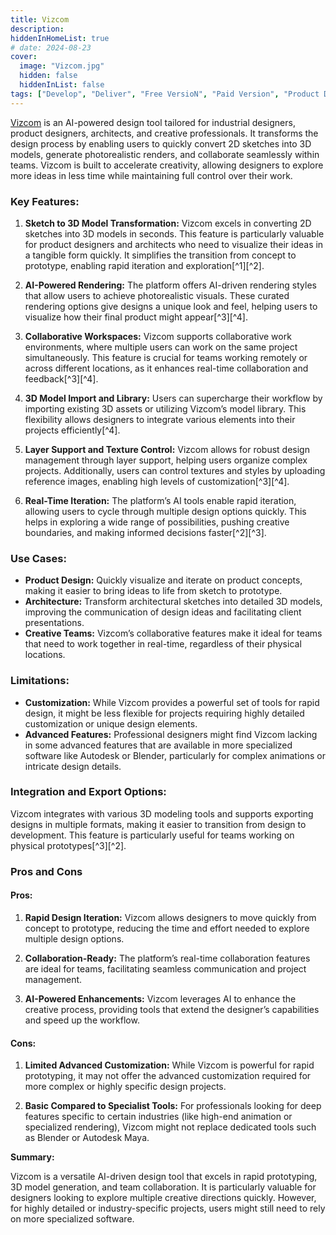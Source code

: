 ```yaml
---
title: Vizcom
description: 
hiddenInHomeList: true
# date: 2024-08-23
cover:
  image: "Vizcom.jpg"
  hidden: false
  hiddenInList: false
tags: ["Develop", "Deliver", "Free VersioN", "Paid Version", "Product Design", "3D Modeling", "Rendering"]
---
```


[Vizcom](https://www.vizcom.ai/) is an AI-powered design tool tailored for industrial designers, product designers, architects, and creative professionals. It transforms the design process by enabling users to quickly convert 2D sketches into 3D models, generate photorealistic renders, and collaborate seamlessly within teams. Vizcom is built to accelerate creativity, allowing designers to explore more ideas in less time while maintaining full control over their work.

### Key Features:

1. **Sketch to 3D Model Transformation:**
   Vizcom excels in converting 2D sketches into 3D models in seconds. This feature is particularly valuable for product designers and architects who need to visualize their ideas in a tangible form quickly. It simplifies the transition from concept to prototype, enabling rapid iteration and exploration[^1][^2].

2. **AI-Powered Rendering:**
   The platform offers AI-driven rendering styles that allow users to achieve photorealistic visuals. These curated rendering options give designs a unique look and feel, helping users to visualize how their final product might appear[^3][^4].

3. **Collaborative Workspaces:**
   Vizcom supports collaborative work environments, where multiple users can work on the same project simultaneously. This feature is crucial for teams working remotely or across different locations, as it enhances real-time collaboration and feedback[^3][^4].

4. **3D Model Import and Library:**
   Users can supercharge their workflow by importing existing 3D assets or utilizing Vizcom’s model library. This flexibility allows designers to integrate various elements into their projects efficiently[^4].

5. **Layer Support and Texture Control:**
   Vizcom allows for robust design management through layer support, helping users organize complex projects. Additionally, users can control textures and styles by uploading reference images, enabling high levels of customization[^3][^4].

6. **Real-Time Iteration:**
   The platform’s AI tools enable rapid iteration, allowing users to cycle through multiple design options quickly. This helps in exploring a wide range of possibilities, pushing creative boundaries, and making informed decisions faster[^2][^3].

### Use Cases:

- **Product Design:** Quickly visualize and iterate on product concepts, making it easier to bring ideas to life from sketch to prototype.
- **Architecture:** Transform architectural sketches into detailed 3D models, improving the communication of design ideas and facilitating client presentations.
- **Creative Teams:** Vizcom’s collaborative features make it ideal for teams that need to work together in real-time, regardless of their physical locations.

### Limitations:

- **Customization:** While Vizcom provides a powerful set of tools for rapid design, it might be less flexible for projects requiring highly detailed customization or unique design elements.
- **Advanced Features:** Professional designers might find Vizcom lacking in some advanced features that are available in more specialized software like Autodesk or Blender, particularly for complex animations or intricate design details.

### Integration and Export Options:

Vizcom integrates with various 3D modeling tools and supports exporting designs in multiple formats, making it easier to transition from design to development. This feature is particularly useful for teams working on physical prototypes[^3][^2].

### Pros and Cons

#### Pros:

1. **Rapid Design Iteration:**
   Vizcom allows designers to move quickly from concept to prototype, reducing the time and effort needed to explore multiple design options.

2. **Collaboration-Ready:**
   The platform’s real-time collaboration features are ideal for teams, facilitating seamless communication and project management.

3. **AI-Powered Enhancements:**
   Vizcom leverages AI to enhance the creative process, providing tools that extend the designer’s capabilities and speed up the workflow.

#### Cons:

1. **Limited Advanced Customization:**
   While Vizcom is powerful for rapid prototyping, it may not offer the advanced customization required for more complex or highly specific design projects.

2. **Basic Compared to Specialist Tools:**
   For professionals looking for deep features specific to certain industries (like high-end animation or specialized rendering), Vizcom might not replace dedicated tools such as Blender or Autodesk Maya.

**Summary:**

Vizcom is a versatile AI-driven design tool that excels in rapid prototyping, 3D model generation, and team collaboration. It is particularly valuable for designers looking to explore multiple creative directions quickly. However, for highly detailed or industry-specific projects, users might still need to rely on more specialized software.